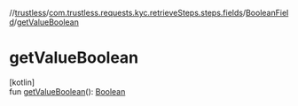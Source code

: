 //[trustless](../../../index.md)/[com.trustless.requests.kyc.retrieveSteps.steps.fields](../index.md)/[BooleanField](index.md)/[getValueBoolean](get-value-boolean.md)

# getValueBoolean

[kotlin]\
fun [getValueBoolean](get-value-boolean.md)(): [Boolean](https://kotlinlang.org/api/latest/jvm/stdlib/kotlin/-boolean/index.html)
